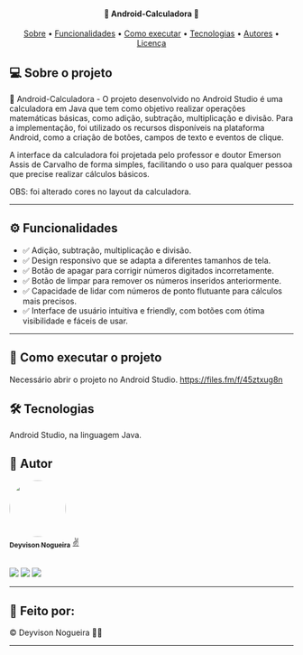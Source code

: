 <h4 align="center"> 
	📱 Android-Calculadora 📲 
</h4>

<p align="center">
 <a href="#-sobre-o-projeto">Sobre</a> •
 <a href="#%EF%B8%8F-funcionalidades">Funcionalidades</a> •
 <a href="#-como-executar-o-projeto">Como executar</a> • 
 <a href="#-tecnologias">Tecnologias</a> • 
 <a href="#-autores">Autores</a> • 
 <a href="#-licença">Licença</a>
</p>

## 💻 Sobre o projeto

📱 Android-Calculadora - O projeto desenvolvido no Android Studio é uma calculadora em Java que tem como objetivo realizar operações matemáticas básicas, como adição, subtração, multiplicação e divisão. Para a implementação, foi utilizado os recursos disponíveis na plataforma Android, como a criação de botões, campos de texto e eventos de clique.

A interface da calculadora foi projetada pelo professor e doutor Emerson Assis de Carvalho de forma simples, facilitando o uso para qualquer pessoa que precise realizar cálculos básicos.

OBS: foi alterado cores no layout da calculadora.

---

## ⚙️ Funcionalidades

- ✅ Adição, subtração, multiplicação e divisão.
- ✅ Design responsivo que se adapta a diferentes tamanhos de tela.
- ✅ Botão de apagar para corrigir números digitados incorretamente.
- ✅ Botão de limpar para remover os números inseridos anteriormente.
- ✅ Capacidade de lidar com números de ponto flutuante para cálculos mais precisos.
- ✅ Interface de usuário intuitiva e friendly, com botões com ótima visibilidade e fáceis de usar.

---

## 🚀 Como executar o projeto

Necessário abrir o projeto no Android Studio.
https://files.fm/f/45ztxug8n

## 🛠 Tecnologias

Android Studio, na linguagem Java.

## 🦸 Autor

<a href="https://github.com/deyvisonogueira">
 <img style="border-radius: 50%;" src="https://lh3.googleusercontent.com/7zSRB0P69XjQghtkEWsbRMXDIaKNJj7iPyfgCQFToQykQSJ_d6ExlQkfc-wzXuLaHsNTgQI6GihszifH9BroEmcIIfBuxXhpQBBg_V50" width="100px;" alt=""/>
 <br />
 <sub><b>Deyvison Nogueira</b></sub></a> <a href="https://github.com/deyvisonogueira" title="GitHub perfil">✌️</a>
 
 <br />
 <br />

 <a href="https://www.instagram.com/deyvisonogueira/" target="_blank"><img src="https://img.shields.io/badge/-Instagram-%23E4405F?style=for-the-badge&logo=instagram&logoColor=white" target="_blank"></a>
 <a href = "mailto:deyvisonogueira@gmail.com"><img src="https://img.shields.io/badge/-Gmail-%23333?style=for-the-badge&logo=gmail&logoColor=white" target="_blank"></a>
 <a href="https://www.linkedin.com/in/deyvisonogueira/" target="_blank"><img src="https://img.shields.io/badge/-LinkedIn-%230077B5?style=for-the-badge&logo=linkedin&logoColor=white" target="_blank"></a>
 
 ---

## 📝 Feito por:

©️ Deyvison Nogueira 👋🏽

---
